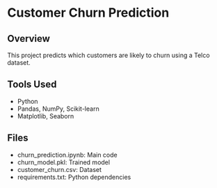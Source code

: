 # Customer Churn Prediction

## Overview
This project predicts which customers are likely to churn using a Telco dataset.

## Tools Used
- Python
- Pandas, NumPy, Scikit-learn
- Matplotlib, Seaborn

## Files
- churn_prediction.ipynb: Main code
- churn_model.pkl: Trained model
- customer_churn.csv: Dataset
- requirements.txt: Python dependencies
